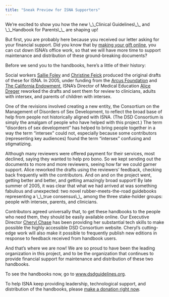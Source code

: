 ```yaml
---
title: "Sneak Preview for ISNA Supporters"
---
```


<p>We&#8217;re excited to show you how the new \_\_Clinical Guidelines\_\_ and \_\_Handbook for Parents\_\_ are shaping up!  </p>

<p>But first, you are probably here because you received our letter asking for your financial support. Did you know that by <a href="/donate">making your gift online</a>, you can cut down <span class="caps">ISNA</span>&#8217;s office work, so that we will have more time to support maintenance and distribution of these ground-breaking documents?  </p>

<p>Before we send you to the handbooks, here&#8217;s a little of their history:  </p>

<p>Social workers <a href="/about/foley">Sallie Foley</a> and <a href="/about/feick">Christine Feick</a> produced the original drafts of these for <span class="caps">ISNA</span>. In 2005, under funding from the <a href="http://www.arcusfoundation.org/pages/home.shtml">Arcus Foundation</a> and <a href="http://www.calendow.org/">The California Endowment</a>, <span class="caps">ISNA</span>&#8217;s Director of Medical Education <a href="/about/dreger">Alice Dreger</a> reworked the drafts and sent them for review to clinicians, adults with intersex, and parents of children with intersex.  </p>

<p>One of the revisions involved creating a new entity, the Consortium on the Management of Disorders of Sex Development, to reflect the broad base of help from people not historically aligned with <span class="caps">ISNA</span>. (The <span class="caps">DSD</span> Consortium is simply the amalgam of people who have helped with this project.) The term &#8220;disorders of sex development&#8221; has helped to bring people together in a way the term &#8220;intersex&#8221; could not, especially because some contributors (representing key audiences) found the term &#8220;intersex&#8221; confusing and stigmatizing.  </p>

<p>Although many reviewers were offered payment for their services, most declined, saying they wanted to help pro bono. So we kept sending out the documents to more and more reviewers, seeing how far we could garner support. Alice reworked the drafts using the reviewers&#8217; feedback, checking back frequently with the contributors. And on and on the project went, getting better and better, and getting amazingly broad support! By late summer of 2005, it was clear that what we had arrived at was something fabulous and unexpected: two novel rubber-meets-the-road guidebooks representing a \_\_true consensus\_\_ among the three stake-holder groups: people with intersex, parents, and clinicians.  </p>

<p>Contributors agreed universally that, to get these handbooks to the people who need them, they should be easily available online. Our Executive Director <a href="/about/chase">Cheryl Chase</a> has been providing her substantial tech skills to make possible the highly accessible <span class="caps">DSD</span> Consortium website. Cheryl&#8217;s cutting-edge work will also make it possible to frequently publish new editions in response to feedback received from handbook users.  </p>

<p>And that&#8217;s where we are now! We are so proud to have been the leading organization in this project, and to be the organization that continues to provide financial support for maintenance and distribution of these two handbooks.  </p>

<p>To see the handbooks now, go to <a href="http://www.dsdguidelines.org">www.dsdguidelines.org</a>.  </p>

<p>To help <span class="caps">ISNA</span> keep providing leadership, technological support, and distribution of the handbooks, please <a href="/donate">make a donation right now</a>.</p>